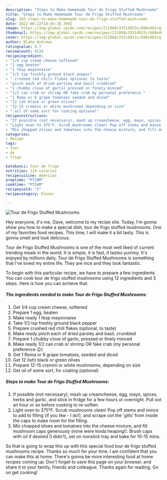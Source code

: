 ```yaml
---
description: "Steps to Make Homemade Tour de Frigo Stuffed Mushrooms"
title: "Steps to Make Homemade Tour de Frigo Stuffed Mushrooms"
slug: 182-steps-to-make-homemade-tour-de-frigo-stuffed-mushrooms
date: 2022-06-22T18:56:10.394Z
image: https://img-global.cpcdn.com/recipes/2110b8c33514923c/680x482cq70/tour-de-frigo-stuffed-mushrooms-recipe-main-photo.jpg
thumbnail: https://img-global.cpcdn.com/recipes/2110b8c33514923c/680x482cq70/tour-de-frigo-stuffed-mushrooms-recipe-main-photo.jpg
cover: https://img-global.cpcdn.com/recipes/2110b8c33514923c/680x482cq70/tour-de-frigo-stuffed-mushrooms-recipe-main-photo.jpg
author: Blake Andrews
ratingvalue: 4.7
reviewcount: 6520
recipeingredient:
- "1/4 cup cream cheese softened"
- "1 egg beaten"
- "1 tbsp mayonnaise"
- "1/2 tsp freshly ground black pepper"
- " crushed red chili flakes optional to taste"
- "pinch each of dried parsley and basil crumbled"
- "1 chubby clove of garlic pressed or finely minced"
- "1/2 can crab or shrimp OR fake crab my personal preference "
- "1 Roma or 6 grape tomatoes seeded and diced"
- "12 ish black or green olives"
- "12-15 cremini or white mushrooms depending on size"
- " oil of some sort for coating optional"
recipeinstructions:
- "If possible (not necessary), mash up creamcheese, egg, mayo, spices, herbs and garlic, and stick in fridge for a few hours or overnight. Pull oot an hour or so before cooking to re-soften."
- "Light oven to 375°F. Scrub mushrooms clean! Pop off stems and mince to add to filling (if you like - I do!), and scrape oot the &#39;gills&#39; from inside the caps to make room for the filling."
- "Mix chopped olives and tomatoes into the cheese mixture, and fill mushroom caps generously (mine were kinda heaping!). Brush caps with oil if desired (I didn&#39;t), set on nonstick tray and bake for 10-15 mins."
categories:
- Recipe
tags:
- tour
- de
- frigo

katakunci: tour de frigo 
nutrition: 124 calories
recipecuisine: American
preptime: "PT28M"
cooktime: "PT34M"
recipeyield: "2"
recipecategory: Dinner

---
```



![Tour de Frigo Stuffed Mushrooms](https://img-global.cpcdn.com/recipes/2110b8c33514923c/680x482cq70/tour-de-frigo-stuffed-mushrooms-recipe-main-photo.jpg)

Hey everyone, it's me, Dave, welcome to my recipe site. Today, I'm gonna show you how to make a special dish, tour de frigo stuffed mushrooms. One of my favorites food recipes. This time, I will make it a bit tasty. This is gonna smell and look delicious.



Tour de Frigo Stuffed Mushrooms is one of the most well liked of current trending meals in the world. It is simple, it is fast, it tastes yummy. It's enjoyed by millions daily. Tour de Frigo Stuffed Mushrooms is something that I've loved my entire life. They are nice and they look fantastic.


To begin with this particular recipe, we have to prepare a few ingredients. You can cook tour de frigo stuffed mushrooms using 12 ingredients and 3 steps. Here is how you can achieve that.

<!--inarticleads1-->

##### The ingredients needed to make Tour de Frigo Stuffed Mushrooms:

1. Get 1/4 cup cream cheese, softened
1. Prepare 1 egg, beaten
1. Make ready 1 tbsp mayonnaise
1. Take 1/2 tsp freshly ground black pepper
1. Prepare  crushed red chili flakes (optional, to taste)
1. Make ready pinch each of dried parsley and basil, crumbled
1. Prepare 1 chubby clove of garlic, pressed or finely minced
1. Make ready 1/2 can crab or shrimp OR fake crab (my personal preference 😉)
1. Get 1 Roma or 6 grape tomatoes, seeded and diced
1. Get 12 (ish) black or green olives
1. Prepare 12-15 cremini or white mushrooms, depending on size
1. Get  oil of some sort, for coating (optional)




<!--inarticleads2-->

##### Steps to make Tour de Frigo Stuffed Mushrooms:

1. If possible (not necessary), mash up creamcheese, egg, mayo, spices, herbs and garlic, and stick in fridge for a few hours or overnight. Pull oot an hour or so before cooking to re-soften.
1. Light oven to 375°F. Scrub mushrooms clean! Pop off stems and mince to add to filling (if you like - I do!), and scrape oot the &#39;gills&#39; from inside the caps to make room for the filling.
1. Mix chopped olives and tomatoes into the cheese mixture, and fill mushroom caps generously (mine were kinda heaping!). Brush caps with oil if desired (I didn&#39;t), set on nonstick tray and bake for 10-15 mins.




So that is going to wrap this up with this special food tour de frigo stuffed mushrooms recipe. Thanks so much for your time. I am confident that you can make this at home. There's gonna be more interesting food at home recipes coming up. Don't forget to save this page on your browser, and share it to your family, friends and colleague. Thanks again for reading. Go on get cooking!
